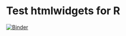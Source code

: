 # Test htmlwidgets for R

[![Binder](http://mybinder.org/badge.svg)](https://beta.mybinder.org/v2/gh/ocefpaf/r_htmlwidget/master)
